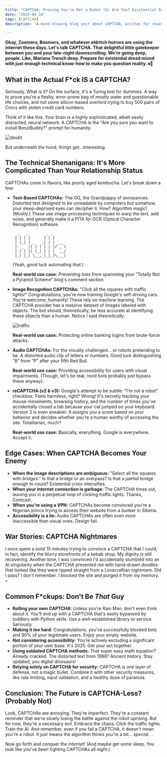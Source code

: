 ```yaml
---
title: "CAPTCHA: Proving You're Not a Robot (Or Are You? Existential Dread Edition)"
date: "2025-04-14"
tags: [CAPTCHA]
description: "A mind-blowing blog post about CAPTCHA, written for chaotic Gen Z engineers."

---
```


**Okay, Zoomers, Boomers, and whatever eldritch horrors are using the internet these days. Let's talk CAPTCHA. That delightful little gatekeeper between you and your late-night doomscrolling. We're going deep, people. Like, Mariana Trench deep. Prepare for existential dread mixed with just enough technical know-how to make you question reality. 💀🙏**

## What in the Actual F*ck IS a CAPTCHA?

Seriously. What *is* it? On the surface, it's a Turing test for dummies. A way to prove you're a fleshy, error-prone bag of mostly water and questionable life choices, and not some silicon-based overlord trying to buy 500 pairs of Crocs with stolen credit card numbers.

Think of it like this: Your brain is a highly sophisticated, albeit easily distracted, neural network. A CAPTCHA is the "Are you sure you want to install BonziBuddy?" prompt for humanity.

![doubt](https://i.kym-cdn.com/photos/images/newsfeed/001/467/221/2d2.jpg)

But underneath the hood, things get...interesting.

## The Technical Shenanigans: It's More Complicated Than Your Relationship Status

CAPTCHAs come in flavors, like poorly aged kombucha. Let's break down a few:

*   **Text-Based CAPTCHAs:** The OG, the Grandpappy of annoyances. Distorted text designed to be unreadable by computers but somehow, your sleep-deprived eyes can decipher it. How? Algorithm magic! (Mostly.) These use image processing techniques to warp the text, add noise, and generally make it a PITA for OCR (Optical Character Recognition) software.

    ```ascii
      _   _        _ _
     | | | |      | | |
     | |_| | _   _| | | ___
     |  _  || | | | | |/ _ \
     | | | || |_| | | |  __/
     |_| |_| \__,_|_|_|\___|
    ```

    (Yeah, good luck automating *that*.)

    **Real-world use case:** Preventing bots from spamming your "Totally Not a Pyramid Scheme" blog's comment section.

*   **Image Recognition CAPTCHAs:** "Click all the squares with traffic lights!" Congratulations, you're now training Google's self-driving cars. You're welcome, humanity! These rely on machine learning. The CAPTCHA provider has a massive dataset of images labeled with objects. The bot should, theoretically, be less accurate at identifying these objects than a human. Notice I said *theoretically*.

    ![traffic](https://imgflip.com/s/meme/One-Does-Not-Simply.jpg)

    **Real-world use case:** Protecting online banking logins from brute-force attacks.

*   **Audio CAPTCHAs:** For the visually challenged... or robots pretending to be. A distorted audio clip of letters or numbers. Good luck distinguishing "B" from "P" after your fifth Red Bull.

    **Real-world use case:** Providing accessibility for users with visual impairments. (Though, let's be real, most bots probably just bypass these anyway).

*   **reCAPTCHA (v2 & v3):** Google's attempt to be subtle. "I'm not a robot" checkbox. Feels harmless, right? Wrong! It's secretly tracking your mouse movements, browsing history, and the number of times you've accidentally closed a tab because your cat jumped on your keyboard. Version 3 is even sneakier. It assigns you a score based on your behavior and decides whether you're a human worthy of accessing the site. Totalitarian, much?

    **Real-world use case:** Basically, everything. Google is everywhere. Accept it.

## Edge Cases: When CAPTCHA Becomes Your Enemy

*   **When the image descriptions are ambiguous:** "Select all the squares with *bridges*." Is that a bridge or an overpass? Is that a *partial* bridge enough to count? Existential crisis intensifies.
*   **When your internet connection is garbage:** The CAPTCHA times out, leaving you in a perpetual loop of clicking traffic lights. Thanks, Comcast.
*   **When you're using a VPN:** CAPTCHAs become convinced you're a Nigerian prince trying to access their website from a bunker in Siberia.
*   **Accessibility is a lie:** Audio CAPTCHAs are often even *more* inaccessible than visual ones. Design fail.

## War Stories: CAPTCHA Nightmares

I once spent a solid 15 minutes trying to convince a CAPTCHA that I could, in fact, identify the blurry storefronts of a kebab shop. My dignity is still recovering. Another time, I was convinced I'd accidentally stumbled into an AI singularity when the CAPTCHA presented me with hand-drawn doodles that looked like they were ripped straight from a Lovecraftian nightmare. Did I pass? I don't remember. I blocked the site and purged it from my memory. 💀

## Common F*ckups: Don't Be *That* Guy

*   **Rolling your own CAPTCHA:** Unless you're Rain Man, don't even think about it. You'll end up with a CAPTCHA that's easily bypassed by toddlers with Python skills. Use a well-established library or service. Seriously.
*   **Making it *too* hard:** Congratulations, you've successfully blocked bots and 90% of your legitimate users. Enjoy your empty website.
*   **Not considering accessibility:** You’re actively excluding a significant portion of your user base. It's 2025. Get your act together.
*   **Using outdated CAPTCHA methods:** That super easy math equation? Already cracked. The distorted text from 1998? Ancient history. Stay updated, you digital dinosaurs!
*   **Relying solely on CAPTCHA for security:** CAPTCHA is one layer of defense, not a magic bullet. Combine it with other security measures, like rate limiting, input validation, and a healthy dose of paranoia.

## Conclusion: The Future is CAPTCHA-Less? (Probably Not)

Look, CAPTCHAs are annoying. They're imperfect. They're a constant reminder that we're slowly losing the battle against the robot uprising. But for now, they're a necessary evil. Embrace the chaos. Click the traffic lights. Train the AI. And remember, even if you fail a CAPTCHA, it doesn't mean you're a robot. It just means the algorithm thinks you're a bit... *special*.

Now go forth and conquer the internet! (And maybe get some sleep. You look like you've been fighting CAPTCHAs all night.)
